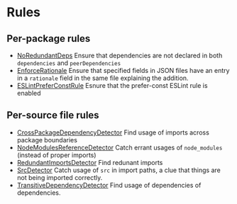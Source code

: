 # Rules

## Per-package rules

- [NoRedundantDeps](../api/rules-core/classes/noredundantdepsrule)
  Ensure that dependencies are not declared in both `dependencies` and `peerDependencies`
- [EnforceRationale](../api/rules-core/classes/enforcerationalerule)
  Ensure that specified fields in JSON files have an entry in a `rationale` field in the same file explaining the addition.
- [ESLintPreferConstRule](../api/rules-external-tools/classes/eslintpreferconstrule)
  Esnure that the prefer-const ESLint rule is enabled

## Per-source file rules

- [CrossPackageDependencyDetector](../api/rules-typescript/classes/crosspackagedependencydetector)
  Find usage of imports across package boundaries
- [NodeModulesReferenceDetector](../api/rules-typescript/classes/nodemodulesreferencedetector)
  Catch errant usages of `node_modules` (instead of proper imports)
- [RedundantImportsDetector](../api/rules-typescript/classes/redundantimportsdetector)
  Find redunant imports
- [SrcDetector](../api/rules-typescript/classes/srcdetector)
  Catch usage of `src` in import paths, a clue that things are not being imported correctly.
- [TransitiveDependencyDetector](../api/rules-typescript/classes/transitivedependencydetector)
  Find usage of dependencies of dependencies.
